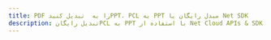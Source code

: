 ---title: PDF را به  تبدیل کنیدPPT، PCL به PPT مبدل رایگان یا Net SDKdescription: تبدیل رایگانPCL به PPT با استفاده از Net Cloud APIs & SDK همچنین اسناد PDF را در Cloud ایجاد، ویرایش و رندر کنید.---